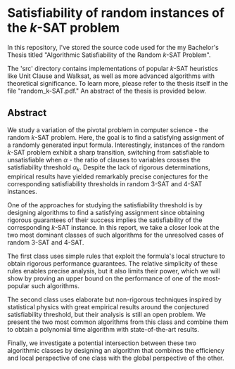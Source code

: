 # Satisfiability of random instances of the $k$-SAT problem
In this repository, I've stored the source code used for the my Bachelor's Thesis titled "Algorithmic Satisfiability of the Random $k$-SAT Problem".

The 'src' directory contains implementations of popular $k$-SAT heuristics like Unit Clause and Walksat, as well as more advanced algorithms with theoretical significance. To learn more, please refer to the thesis itself in the file "random_k-SAT.pdf." An abstract of the thesis is provided below.

## Abstract
 
 We study a variation of the pivotal problem in computer science - the random $k$-SAT problem. Here, the goal is to find a satisfying assignment of a randomly generated input formula. Interestingly, instances of the random $k$-SAT problem exhibit a sharp transition, switching from satisfiable to unsatisfiable when $\alpha$ - the ratio of clauses to variables crosses the satisfiability threshold $\alpha_{k}$. Despite the lack of rigorous determinations, empirical results have yielded remarkably precise conjectures for the corresponding satisfiability thresholds in random 3-SAT and 4-SAT instances.
    
One of the approaches for studying the satisfiability threshold is by designing algorithms to find a satisfying assignment since obtaining rigorous guarantees of their success implies the satisfiability of the corresponding  $k$-SAT instance. In this report, we take a closer look at the two most dominant classes of such algorithms for the unresolved cases of random 3-SAT and 4-SAT. 

The first class uses simple rules that exploit the formula's local structure to obtain rigorous performance guarantees. The relative simplicity of these rules enables precise analysis, but it also limits their power, which we will show by proving an upper bound on the performance of one of the most-popular such algorithms.

The second class uses elaborate but non-rigorous techniques inspired by statistical physics with great empirical results around the conjectured satisfiability threshold, but their analysis is still an open problem. We present the two most common algorithms from this class and combine them to obtain a polynomial time algorithm with state-of-the-art results.

Finally, we investigate a potential intersection between these two algorithmic classes by designing an algorithm that combines the efficiency and local perspective of one class with the global perspective of the other.
